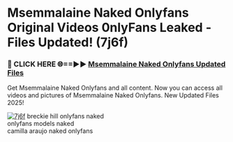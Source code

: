 # Msemmalaine Naked Onlyfans Original Videos 0nlyFans Leaked - Files Updated! (7j6f)

<h3>🔴 CLICK HERE 🌐==►► <a href="https://tinyurl.com/2wckxsce" rel="nofollow">Msemmalaine Naked Onlyfans Updated Files</a></h3>

Get Msemmalaine Naked Onlyfans and all content. Now you can access all videos and pictures of Msemmalaine Naked Onlyfans. New Updated Files 2025!

[![7j6f](https://i.imgur.com/AFduVYN.gif)](https://tinyurl.com/2wckxsce)
breckie hill onlyfans naked<br>
onlyfans models naked<br>
camilla araujo naked onlyfans
